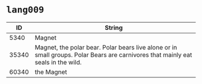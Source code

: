 # `lang009`

| ID | String |
| -- | ------ |
| 5340 | Magnet |
| 35340 | Magnet, the polar bear. Polar bears live alone or in small groups. Polar Bears are carnivores that mainly eat seals in the wild. |
| 60340 | the Magnet |
